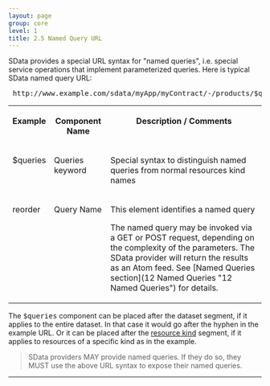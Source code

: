 ```yaml
---
layout: page
group: core
level: 1
title: 2.5 Named Query URL
---
```


SData provides a special URL syntax for "named queries", i.e. special service
operations that implement parameterized queries. Here is typical SData named
query URL:

<pre> http://www.example.com/sdata/myApp/myContract/-/products/$queries/reorder</pre>

<table class="content" print-width="100%" width="100%">
<tbody>

<tr>

<th valign="top">

Example

</th>
<th valign="top">

Component Name

</th>
<th valign="top">

Description / Comments

</th>

</tr>

<tr>

<td valign="top">

$queries

</td>
<td valign="top">

Queries keyword

</td>
<td valign="top">

Special syntax to distinguish named queries from normal resources kind names

</td>

</tr>

<tr>

<td valign="top">

reorder

</td>
<td valign="top">

Query Name

</td>
<td>

This element identifies a named query

The named query may be invoked via a GET or POST request, depending on the
complexity of the parameters.&nbsp;The SData provider will return the&nbsp;results as an
Atom feed. See [Named Queries section](12 Named Queries "12 Named Queries")&nbsp;for details.

</td>

</tr>

</tbody>
</table>

The <tt>$queries</tt> component can&nbsp;be placed after the dataset segment,&nbsp;if
it applies&nbsp;to&nbsp;the entire dataset. In that case it would go&nbsp;after the hyphen in
the example URL. Or it can be placed after the
[resource kind](../0101/ "1.1 Terminology") segment,&nbsp;if it applies to resources of a specific kind as in the
example.

<blockquote class="compliance">SData providers MAY provide named queries. If they do so, they
MUST use the above URL syntax to expose their named queries.</blockquote>

* * *